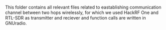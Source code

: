 This folder contains all relevant files related to eastablishing communication channel between two hops wirelessly, for which we used HackRF One and RTL-SDR as transmitter and reciever and function calls are written in GNUradio.
